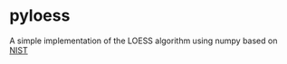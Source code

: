 # pyloess
A simple implementation of the LOESS algorithm using numpy based on [NIST](https://www.itl.nist.gov/div898/handbook/pmd/section1/dep/dep144.htm)


